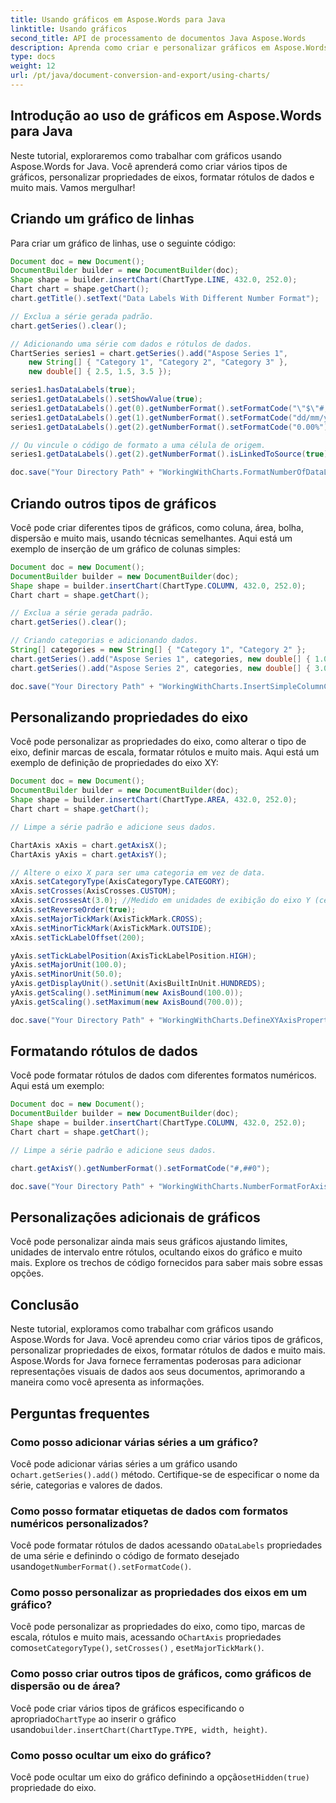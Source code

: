 ```yaml
---
title: Usando gráficos em Aspose.Words para Java
linktitle: Usando gráficos
second_title: API de processamento de documentos Java Aspose.Words
description: Aprenda como criar e personalizar gráficos em Aspose.Words for Java. Explore tipos de gráficos, formatação e propriedades de eixo para visualização de dados.
type: docs
weight: 12
url: /pt/java/document-conversion-and-export/using-charts/
---
```


## Introdução ao uso de gráficos em Aspose.Words para Java

Neste tutorial, exploraremos como trabalhar com gráficos usando Aspose.Words for Java. Você aprenderá como criar vários tipos de gráficos, personalizar propriedades de eixos, formatar rótulos de dados e muito mais. Vamos mergulhar!

## Criando um gráfico de linhas

Para criar um gráfico de linhas, use o seguinte código:

```java
Document doc = new Document();
DocumentBuilder builder = new DocumentBuilder(doc);
Shape shape = builder.insertChart(ChartType.LINE, 432.0, 252.0);
Chart chart = shape.getChart();
chart.getTitle().setText("Data Labels With Different Number Format");

// Exclua a série gerada padrão.
chart.getSeries().clear();

// Adicionando uma série com dados e rótulos de dados.
ChartSeries series1 = chart.getSeries().add("Aspose Series 1", 
    new String[] { "Category 1", "Category 2", "Category 3" }, 
    new double[] { 2.5, 1.5, 3.5 });

series1.hasDataLabels(true);
series1.getDataLabels().setShowValue(true);
series1.getDataLabels().get(0).getNumberFormat().setFormatCode("\"$\"#,##0.00");
series1.getDataLabels().get(1).getNumberFormat().setFormatCode("dd/mm/yyyy");
series1.getDataLabels().get(2).getNumberFormat().setFormatCode("0.00%");

// Ou vincule o código de formato a uma célula de origem.
series1.getDataLabels().get(2).getNumberFormat().isLinkedToSource(true);

doc.save("Your Directory Path" + "WorkingWithCharts.FormatNumberOfDataLabel.docx");
```

## Criando outros tipos de gráficos

Você pode criar diferentes tipos de gráficos, como coluna, área, bolha, dispersão e muito mais, usando técnicas semelhantes. Aqui está um exemplo de inserção de um gráfico de colunas simples:

```java
Document doc = new Document();
DocumentBuilder builder = new DocumentBuilder(doc);
Shape shape = builder.insertChart(ChartType.COLUMN, 432.0, 252.0);
Chart chart = shape.getChart();

// Exclua a série gerada padrão.
chart.getSeries().clear();

// Criando categorias e adicionando dados.
String[] categories = new String[] { "Category 1", "Category 2" };
chart.getSeries().add("Aspose Series 1", categories, new double[] { 1.0, 2.0 });
chart.getSeries().add("Aspose Series 2", categories, new double[] { 3.0, 4.0 });

doc.save("Your Directory Path" + "WorkingWithCharts.InsertSimpleColumnChart.docx");
```

## Personalizando propriedades do eixo

Você pode personalizar as propriedades do eixo, como alterar o tipo de eixo, definir marcas de escala, formatar rótulos e muito mais. Aqui está um exemplo de definição de propriedades do eixo XY:

```java
Document doc = new Document();
DocumentBuilder builder = new DocumentBuilder(doc);
Shape shape = builder.insertChart(ChartType.AREA, 432.0, 252.0);
Chart chart = shape.getChart();

// Limpe a série padrão e adicione seus dados.

ChartAxis xAxis = chart.getAxisX();
ChartAxis yAxis = chart.getAxisY();

// Altere o eixo X para ser uma categoria em vez de data.
xAxis.setCategoryType(AxisCategoryType.CATEGORY);
xAxis.setCrosses(AxisCrosses.CUSTOM);
xAxis.setCrossesAt(3.0); //Medido em unidades de exibição do eixo Y (centenas).
xAxis.setReverseOrder(true);
xAxis.setMajorTickMark(AxisTickMark.CROSS);
xAxis.setMinorTickMark(AxisTickMark.OUTSIDE);
xAxis.setTickLabelOffset(200);

yAxis.setTickLabelPosition(AxisTickLabelPosition.HIGH);
yAxis.setMajorUnit(100.0);
yAxis.setMinorUnit(50.0);
yAxis.getDisplayUnit().setUnit(AxisBuiltInUnit.HUNDREDS);
yAxis.getScaling().setMinimum(new AxisBound(100.0));
yAxis.getScaling().setMaximum(new AxisBound(700.0));

doc.save("Your Directory Path" + "WorkingWithCharts.DefineXYAxisProperties.docx");
```

## Formatando rótulos de dados

Você pode formatar rótulos de dados com diferentes formatos numéricos. Aqui está um exemplo:

```java
Document doc = new Document();
DocumentBuilder builder = new DocumentBuilder(doc);
Shape shape = builder.insertChart(ChartType.COLUMN, 432.0, 252.0);
Chart chart = shape.getChart();

// Limpe a série padrão e adicione seus dados.

chart.getAxisY().getNumberFormat().setFormatCode("#,##0");

doc.save("Your Directory Path" + "WorkingWithCharts.NumberFormatForAxis.docx");
```

## Personalizações adicionais de gráficos

Você pode personalizar ainda mais seus gráficos ajustando limites, unidades de intervalo entre rótulos, ocultando eixos do gráfico e muito mais. Explore os trechos de código fornecidos para saber mais sobre essas opções.

## Conclusão

Neste tutorial, exploramos como trabalhar com gráficos usando Aspose.Words for Java. Você aprendeu como criar vários tipos de gráficos, personalizar propriedades de eixos, formatar rótulos de dados e muito mais. Aspose.Words for Java fornece ferramentas poderosas para adicionar representações visuais de dados aos seus documentos, aprimorando a maneira como você apresenta as informações.

## Perguntas frequentes

### Como posso adicionar várias séries a um gráfico?

 Você pode adicionar várias séries a um gráfico usando o`chart.getSeries().add()` método. Certifique-se de especificar o nome da série, categorias e valores de dados.

### Como posso formatar etiquetas de dados com formatos numéricos personalizados?

Você pode formatar rótulos de dados acessando o`DataLabels` propriedades de uma série e definindo o código de formato desejado usando`getNumberFormat().setFormatCode()`.

### Como posso personalizar as propriedades dos eixos em um gráfico?

 Você pode personalizar as propriedades do eixo, como tipo, marcas de escala, rótulos e muito mais, acessando o`ChartAxis` propriedades como`setCategoryType()`, `setCrosses()` , e`setMajorTickMark()`.

### Como posso criar outros tipos de gráficos, como gráficos de dispersão ou de área?

 Você pode criar vários tipos de gráficos especificando o apropriado`ChartType` ao inserir o gráfico usando`builder.insertChart(ChartType.TYPE, width, height)`.

### Como posso ocultar um eixo do gráfico?

 Você pode ocultar um eixo do gráfico definindo a opção`setHidden(true)` propriedade do eixo.